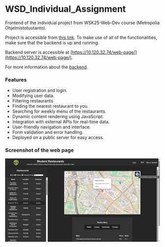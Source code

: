 # WSD_Individual_Assignment

Frontend of the individual project from WSK25-Web-Dev course (Metropolia Ohjelmistotuotanto).

Project is accessible from [this link](https://users.metropolia.fi/~tonykar/WSD_Individual_Assignment/). To make use of all of the functionalities, make sure that the backend is up and running.

Backend server is accessible at [https://10.120.32.74/web-page/](https://10.120.32.74/web-page/).

For more information about the [backend](https://github.com/TonyKarlin/WSD_Individual_Assignment_Backend).

### Features

- User registration and login.
- Modifying user data.
- Filtering restaurants
- Finding the nearest restaurant to you.
- Searching for weekly menu of the restaurants.
- Dynamic content rendering using JavaScript.
- Integration with external APIs for real-time data.
- User-friendly navigation and interface.
- Form validation and error handling.
- Deployed on a public server for easy access.

### Screenshot of the web page

![Home page of the web page](./Student-Restaurants/resources/project-image.png)
